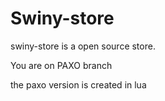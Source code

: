 # Swiny-store

 swiny-store is a open source store.

  You are on PAXO branch 

 the paxo version is created in lua
